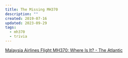 ```yaml
---
title: The Missing MH370
description: ""
created: 2019-07-16
updated: 2023-09-29
tags:
  - mh370
  - trivia
---
```


[Malaysia Airlines Flight MH370: Where Is It? - The Atlantic](https://www.theatlantic.com/magazine/archive/2019/07/mh370-malaysia-airlines/590653/)
